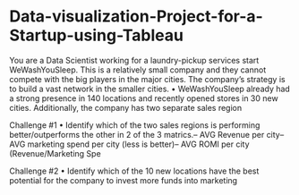 # Data-visualization-Project-for-a-Startup-using-Tableau

You are a Data Scientist working for a laundry-pickup 
services start WeWashYouSleep. This is a relatively 
small company and they cannot compete with the big 
players in the major cities. The company’s strategy is to 
build a vast network in the smaller cities.
 • 
 WeWashYouSleep already had a strong presence in 
140 locations and recently  opened stores in 30 new 
cities. Additionally, the company has two separate 
sales region

Challenge #1
 • Identify which of the two sales  regions is performing 
better/outperforms the other in 2 of the 3 matrics.– AVG Revenue per city– AVG marketing spend per city (less is better)– AVG ROMI per city (Revenue/Marketing Spe

Challenge #2
 • Identify which of the 10 new locations have the best 
potential for the company to invest more funds into 
marketing
